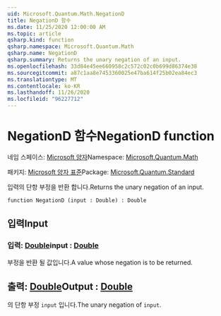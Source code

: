 ```yaml
---
uid: Microsoft.Quantum.Math.NegationD
title: NegationD 함수
ms.date: 11/25/2020 12:00:00 AM
ms.topic: article
qsharp.kind: function
qsharp.namespace: Microsoft.Quantum.Math
qsharp.name: NegationD
qsharp.summary: Returns the unary negation of an input.
ms.openlocfilehash: 33d84e45ee660958c2c572c02c0b699d86374e38
ms.sourcegitcommit: a87c1aa8e7453360025e47ba614f25b02ea84ec3
ms.translationtype: MT
ms.contentlocale: ko-KR
ms.lasthandoff: 11/26/2020
ms.locfileid: "96227712"
---
```

# <a name="negationd-function"></a><span data-ttu-id="2514a-102">NegationD 함수</span><span class="sxs-lookup"><span data-stu-id="2514a-102">NegationD function</span></span>

<span data-ttu-id="2514a-103">네임 스페이스: [Microsoft 양자](xref:Microsoft.Quantum.Math)</span><span class="sxs-lookup"><span data-stu-id="2514a-103">Namespace: [Microsoft.Quantum.Math](xref:Microsoft.Quantum.Math)</span></span>

<span data-ttu-id="2514a-104">패키지: [Microsoft 양자 표준](https://nuget.org/packages/Microsoft.Quantum.Standard)</span><span class="sxs-lookup"><span data-stu-id="2514a-104">Package: [Microsoft.Quantum.Standard](https://nuget.org/packages/Microsoft.Quantum.Standard)</span></span>


<span data-ttu-id="2514a-105">입력의 단항 부정을 반환 합니다.</span><span class="sxs-lookup"><span data-stu-id="2514a-105">Returns the unary negation of an input.</span></span>

```qsharp
function NegationD (input : Double) : Double
```


## <a name="input"></a><span data-ttu-id="2514a-106">입력</span><span class="sxs-lookup"><span data-stu-id="2514a-106">Input</span></span>

### <a name="input--double"></a><span data-ttu-id="2514a-107">입력: [Double](xref:microsoft.quantum.lang-ref.double)</span><span class="sxs-lookup"><span data-stu-id="2514a-107">input : [Double](xref:microsoft.quantum.lang-ref.double)</span></span>

<span data-ttu-id="2514a-108">부정을 반환 될 값입니다.</span><span class="sxs-lookup"><span data-stu-id="2514a-108">A value whose negation is to be returned.</span></span>



## <a name="output--double"></a><span data-ttu-id="2514a-109">출력: [Double](xref:microsoft.quantum.lang-ref.double)</span><span class="sxs-lookup"><span data-stu-id="2514a-109">Output : [Double](xref:microsoft.quantum.lang-ref.double)</span></span>

<span data-ttu-id="2514a-110">의 단항 부정 `input` 입니다.</span><span class="sxs-lookup"><span data-stu-id="2514a-110">The unary negation of `input`.</span></span>